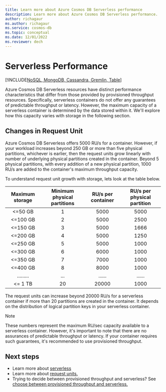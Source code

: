 ```yaml
---
title: Learn more about Azure Cosmos DB Serverless performance
description: Learn more about Azure Cosmos DB Serverless performance.
author: richagaur
ms.author: richagaur
ms.service: cosmos-db
ms.topic: conceptual
ms.date: 12/01/2022
ms.reviewer: dech
---
```


# Serverless Performance 

[!INCLUDE[NoSQL, MongoDB, Cassandra, Gremlin, Table](includes/appliesto-nosql-mongodb-cassandra-gremlin-table.md)]

Azure Cosmos DB Serverless resources have distinct performance characteristics that differ from those provided by provisioned throughput resources. Specifically, serverless containers do not offer any guarantees of predictable throughput or latency. However, the maximum capacity of a serverless container is determined by the data stored within it. We'll explore how this capacity varies with storage in the following section.

## Changes in Request Unit

Azure Cosmos DB Serverless offers 5000 RU/s for a container. However, if your workload increases beyond 250 GB or more than five physical partitions, whichever is earlier, then the request units grow linearly with number of underlying physical partitions created in the container. Beyond 5 physical partitions, with every addition of a new physical partition, 1000 RU/s are added to the container's maximum throughput capacity.

To understand request unit growth with storage, lets look at the table below.

| Maximum storage | Minimum physical partitions | RU/s per container | RU/s per physical partition  
|:---:|:---:|:---:|:---:| 
|<=50 GB | 1 | 5000 | 5000 |
|<=100 GB | 2 | 5000 | 2500 | 
|<=150 GB | 3 | 5000 | 1666 |
|<=200 GB | 4 | 5000 | 1250 |
|<=250 GB | 5 | 5000 | 1000 |
|<=300 GB | 6 | 6000 | 1000 |
|<=350 GB | 7 | 7000 | 1000 |
|<=400 GB | 8 | 8000 | 1000 |
|.........|...|......|......|
|<= 1 TB  | 20 | 20000| 1000 | 

The request units can increase beyond 20000 RU/s for a serverless container if more than 20 partitions are created in the container. It depends on the distribution of logical partition keys in your serverless container.

> [!NOTE]
> These numbers represent the maximum RU/sec capacity available to a serverless container. However, it's important to note that there are no assurances of predictable throughput or latency. If your container requires such guarantees, it's recommended to use provisioned throughput.

## Next steps

- Learn more about [serverless](serverless.md)
- Learn more about [request units.](request-units.md)
- Trying to decide between provisioned throughput and serverless? See [choose between provisioned throughput and serverless.](throughput-serverless.md)